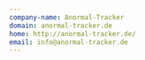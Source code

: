 ```yaml
---
company-name: Anormal-Tracker
domain: anormal-tracker.de
home: http://anormal-tracker.de/
email: info@anormal-tracker.de
---
```




